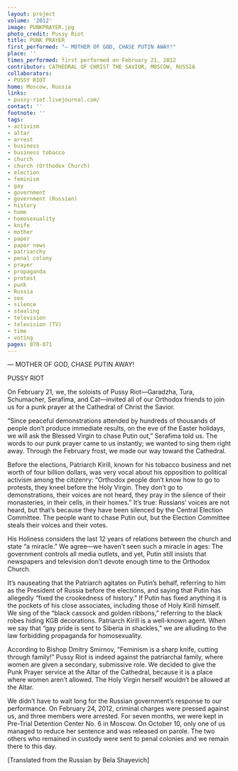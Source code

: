 ```yaml
---
layout: project
volume: '2012'
image: PUNKPRAYER.jpg
photo_credit: Pussy Riot
title: PUNK PRAYER
first_performed: "— MOTHER OF GOD, CHASE PUTIN AWAY!"
place: ''
times_performed: first performed on February 21, 2012
contributor: CATHEDRAL OF CHRIST THE SAVIOR, MOSCOW, RUSSIA
collaborators:
- PUSSY RIOT
home: Moscow, Russia
links:
- pussy-riot.livejournal.com/
contact: ''
footnote: ''
tags:
- activism
- altar
- arrest
- business
- business tobacco
- church
- church (Orthodox Church)
- election
- feminism
- gay
- government
- government (Russian)
- history
- home
- homosexuality
- knife
- mother
- paper
- paper news
- patriarchy
- penal colony
- prayer
- propaganda
- protest
- punk
- Russia
- sex
- silence
- stealing
- television
- television (TV)
- time
- voting
pages: 070-071
---
```


 — MOTHER OF GOD, CHASE PUTIN AWAY!

PUSSY RIOT

On February 21, we, the soloists of Pussy Riot—Garadzha, Tura, Schumacher, Serafima, and Cat—invited all of our Orthodox friends to join us for a punk prayer at the Cathedral of Christ the Savior.

“Since peaceful demonstrations attended by hundreds of thousands of people don’t produce immediate results, on the eve of the Easter holidays, we will ask the Blessed Virgin to chase Putin out,” Serafima told us. The words to our punk prayer came to us instantly; we wanted to sing them right away. Through the February frost, we made our way toward the Cathedral.

Before the elections, Patriarch Kirill, known for his tobacco business and net worth of four billion dollars, was very vocal about his opposition to political activism among the citizenry: “Orthodox people don’t know how to go to protests, they kneel before the Holy Virgin. They don’t go to demonstrations, their voices are not heard, they pray in the silence of their monasteries, in their cells, in their homes.” It’s true: Russians’ voices are not heard, but that’s because they have been silenced by the Central Election Committee. The people want to chase Putin out, but the Election Committee steals their voices and their votes.

His Holiness considers the last 12 years of relations between the church and state “a miracle.” We agree—we haven’t seen such a miracle in ages: The government controls all media outlets, and yet, Putin still insists that newspapers and television don’t devote enough time to the Orthodox Church.

It’s nauseating that the Patriarch agitates on Putin’s behalf, referring to him as the President of Russia before the elections, and saying that Putin has allegedly “fixed the crookedness of history.” If Putin has fixed anything it is the pockets of his close associates, including those of Holy Kirill himself. We sing of the “black cassock and golden ribbons,” referring to the black robes hiding KGB decorations. Patriarch Kirill is a well-known agent. When we say that “gay pride is sent to Siberia in shackles,” we are alluding to the law forbidding propaganda for homosexuality.

According to Bishop Dmitry Smirnov, “Feminism is a sharp knife, cutting through family!” Pussy Riot is indeed against the patriarchal family, where women are given a secondary, submissive role. We decided to give the Punk Prayer service at the Altar of the Cathedral, because it is a place where women aren’t allowed. The Holy Virgin herself wouldn’t be allowed at the Altar.

We didn’t have to wait long for the Russian government’s response to our performance. On February 24, 2012, criminal charges were pressed against us, and three members were arrested. For seven months, we were kept in Pre-Trial Detention Center No. 6 in Moscow. On October 10, only one of us managed to reduce her sentence and was released on parole. The two others who remained in custody were sent to penal colonies and we remain there to this day.

[Translated from the Russian by Bela Shayevich]
